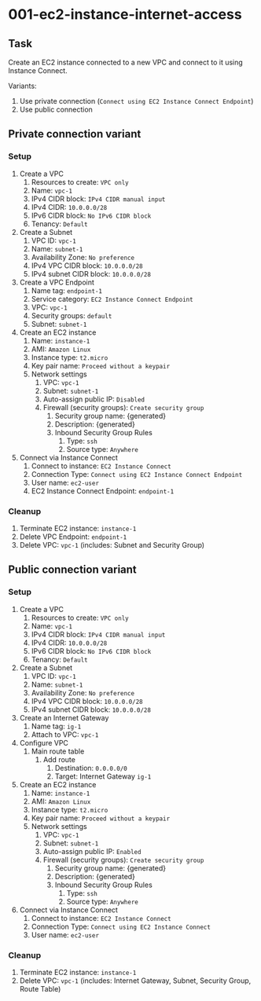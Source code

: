 # 001-ec2-instance-internet-access

## Task
Create an EC2 instance connected to a new VPC and connect to it using Instance Connect.

Variants:
1. Use private connection (`Connect using EC2 Instance Connect Endpoint`)
2. Use public connection

## Private connection variant

### Setup
1. Create a VPC
	1. Resources to create: `VPC only`
	2. Name: `vpc-1`
	3. IPv4 CIDR block: `IPv4 CIDR manual input`
	4. IPv4 CIDR: `10.0.0.0/28`
	5. IPv6 CIDR block: `No IPv6 CIDR block`
	6. Tenancy: `Default`
2. Create a Subnet
	1. VPC ID: `vpc-1`
	2. Name: `subnet-1`
	3. Availability Zone: `No preference`
	4. IPv4 VPC CIDR block: `10.0.0.0/28`
	5. IPv4 subnet CIDR block: `10.0.0.0/28`
3. Create a VPC Endpoint
	1. Name tag: `endpoint-1`
	2. Service category: `EC2 Instance Connect Endpoint`
	3. VPC: `vpc-1`
	4. Security groups: `default`
	5. Subnet: `subnet-1`
4. Create an EC2 instance
	1. Name: `instance-1`
	1. AMI: `Amazon Linux`
	2. Instance type: `t2.micro`
	3. Key pair name: `Proceed without a keypair`
	4. Network settings
		1. VPC: `vpc-1`
		2. Subnet: `subnet-1`
		3. Auto-assign public IP: `Disabled`
		4. Firewall (security groups): `Create security group`
			1. Security group name: {generated}
			2. Description: {generated}
			3. Inbound Security Group Rules
				1. Type: `ssh`
				2. Source type: `Anywhere`
5. Connect via Instance Connect
	1. Connect to instance: `EC2 Instance Connect`
	2. Connection Type: `Connect using EC2 Instance Connect Endpoint`
	3. User name: `ec2-user`
	4. EC2 Instance Connect Endpoint: `endpoint-1`

### Cleanup
1. Terminate EC2 instance: `instance-1`
2. Delete VPC Endpoint: `endpoint-1`
3. Delete VPC: `vpc-1` (includes: Subnet and Security Group)


## Public connection variant

### Setup
1. Create a VPC
	1. Resources to create: `VPC only`
	2. Name: `vpc-1`
	3. IPv4 CIDR block: `IPv4 CIDR manual input`
	4. IPv4 CIDR: `10.0.0.0/28`
	5. IPv6 CIDR block: `No IPv6 CIDR block`
	6. Tenancy: `Default`
2. Create a Subnet
	1. VPC ID: `vpc-1`
	2. Name: `subnet-1`
	3. Availability Zone: `No preference`
	4. IPv4 VPC CIDR block: `10.0.0.0/28`
	5. IPv4 subnet CIDR block: `10.0.0.0/28`
3. Create an Internet Gateway
	1. Name tag: `ig-1`
	2. Attach to VPC: `vpc-1`
4. Configure VPC
	1. Main route table
		1. Add route
			1. Destination: `0.0.0.0/0`
			2. Target: Internet Gateway `ig-1`
5. Create an EC2 instance
	1. Name: `instance-1`
	1. AMI: `Amazon Linux`
	2. Instance type: `t2.micro`
	3. Key pair name: `Proceed without a keypair`
	4. Network settings
		1. VPC: `vpc-1`
		2. Subnet: `subnet-1`
		3. Auto-assign public IP: `Enabled`
		4. Firewall (security groups): `Create security group`
			1. Security group name: {generated}
			2. Description: {generated}
			3. Inbound Security Group Rules
				1. Type: `ssh`
				2. Source type: `Anywhere`
5. Connect via Instance Connect
	1. Connect to instance: `EC2 Instance Connect`
	2. Connection Type: `Connect using EC2 Instance Connect`
	3. User name: `ec2-user`

### Cleanup
1. Terminate EC2 instance: `instance-1`
2. Delete VPC: `vpc-1` (includes: Internet Gateway, Subnet, Security Group, Route Table)
